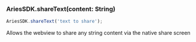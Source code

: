 ### AriesSDK.shareText(content: String)

```js readonly
AriesSDK.shareText('text to share');
```

Allows the webview to share any string content via the native share screen
